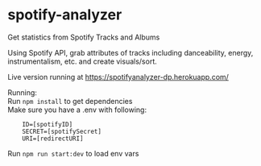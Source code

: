 # spotify-analyzer
Get statistics from Spotify Tracks and Albums  

Using Spotify API, grab attributes of tracks including danceability, energy, instrumentalism, etc. and create visuals/sort.

Live version running at https://spotifyanalyzer-dp.herokuapp.com/

Running:  
Run `npm install` to get dependencies  
Make sure you have a .env with following:  
```    
    ID=[spotifyID]  
    SECRET=[spotifySecret]  
    URI=[redirectURI]
```

Run `npm run start:dev` to load env vars
